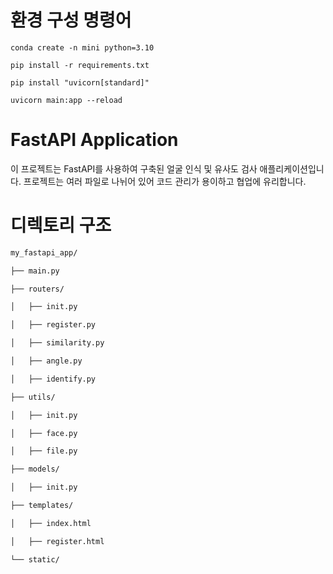 # 환경 구성 명령어
```
conda create -n mini python=3.10 

pip install -r requirements.txt 

pip install "uvicorn[standard]" 

uvicorn main:app --reload
```
# FastAPI Application

이 프로젝트는 FastAPI를 사용하여 구축된 얼굴 인식 및 유사도 검사 애플리케이션입니다. 프로젝트는 여러 파일로 나뉘어 있어 코드 관리가 용이하고 협업에 유리합니다.

# 디렉토리 구조
```bash
my_fastapi_app/

├── main.py

├── routers/

│   ├── init.py

│   ├── register.py

│   ├── similarity.py

│   ├── angle.py

│   ├── identify.py

├── utils/

│   ├── init.py

│   ├── face.py

│   ├── file.py

├── models/

│   ├── init.py

├── templates/

│   ├── index.html

│   ├── register.html

└── static/
```
